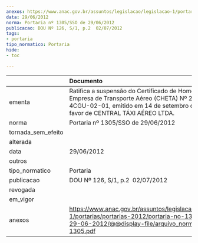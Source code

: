 ```yaml
---
anexos: https://www.anac.gov.br/assuntos/legislacao/legislacao-1/portarias/portarias-2012/portaria-no-1305-sso-de-29-06-2012/@@display-file/arquivo_norma/PA2012-1305.pdf
data: 29/06/2012
norma: Portaria nº 1305/SSO de 29/06/2012
publicacao: DOU Nº 126, S/1, p.2  02/07/2012
tags:
- portaria
tipo_normatico: Portaria
hide: 
- toc 
 
---
```


|                    | Documento                                                                                                                                                                                |
|:-------------------|:-----------------------------------------------------------------------------------------------------------------------------------------------------------------------------------------|
| ementa             | Ratifica a suspensão do Certificado de Homologação de Empresa de Transporte Aéreo (CHETA) Nº 2002-12-4CGU-02-01, emitido em 14 de setembro de 2006, em favor de CENTRAL TÁXI AÉREO LTDA. |
| norma              | Portaria nº 1305/SSO de 29/06/2012                                                                                                                                                       |
| tornada_sem_efeito |                                                                                                                                                                                          |
| alterada           |                                                                                                                                                                                          |
| data               | 29/06/2012                                                                                                                                                                               |
| outros             |                                                                                                                                                                                          |
| tipo_normatico     | Portaria                                                                                                                                                                                 |
| publicacao         | DOU Nº 126, S/1, p.2  02/07/2012                                                                                                                                                         |
| revogada           |                                                                                                                                                                                          |
| em_vigor           |                                                                                                                                                                                          |
| anexos             | https://www.anac.gov.br/assuntos/legislacao/legislacao-1/portarias/portarias-2012/portaria-no-1305-sso-de-29-06-2012/@@display-file/arquivo_norma/PA2012-1305.pdf                        |